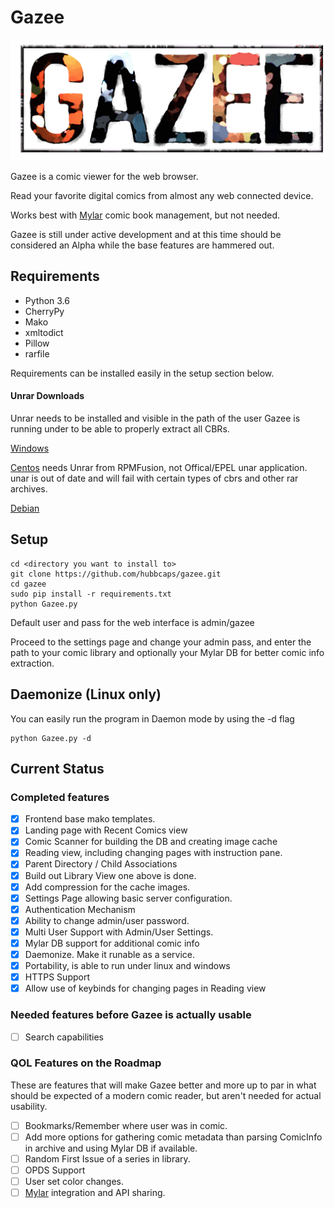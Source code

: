 # Gazee

![Gazee](/public/images/logo.png)

Gazee is a comic viewer for the web browser.

Read your favorite digital comics from almost any web connected device.

Works best with [Mylar](https://github.com/evilhero/mylar) comic book management, but not needed.

Gazee is still under active development and at this time should be considered an Alpha while the base features are hammered out.

## Requirements
* Python 3.6
* CherryPy
* Mako
* xmltodict
* Pillow
* rarfile

Requirements can be installed easily in the setup section below.

#### Unrar Downloads

Unrar needs to be installed and visible in the path of the user Gazee is running under to be able to properly extract all CBRs.

[Windows](http://www.rarlab.com/download.htm)

[Centos](https://www.rpmfind.net/linux/rpm2html/search.php?query=unrar) needs Unrar from RPMFusion, not Offical/EPEL unar application. unar is out of date and will fail with certain types of cbrs and other rar archives.

[Debian](https://packages.debian.org/jessie/unrar)

## Setup

    cd <directory you want to install to>
    git clone https://github.com/hubbcaps/gazee.git
    cd gazee
    sudo pip install -r requirements.txt
    python Gazee.py


Default user and pass for the web interface is admin/gazee

Proceed to the settings page and change your admin pass, and enter the path to your comic library and optionally your Mylar DB for better comic info extraction.

## Daemonize (Linux only)

You can easily run the program in Daemon mode by using the -d flag

    python Gazee.py -d

## Current Status

### Completed features

- [x] Frontend base mako templates.
- [x] Landing page with Recent Comics view
- [x] Comic Scanner for building the DB and creating image cache
- [x] Reading view, including changing pages with instruction pane.
- [x] Parent Directory / Child Associations
- [x] Build out Library View one above is done.
- [x] Add compression for the cache images.
- [x] Settings Page allowing basic server configuration.
- [x] Authentication Mechanism
- [x] Ability to change admin/user password.
- [x] Multi User Support with Admin/User Settings. 
- [x] Mylar DB support for additional comic info
- [x] Daemonize. Make it runable as a service.
- [x] Portability, is able to run under linux and windows 
- [x] HTTPS Support
- [x] Allow use of keybinds for changing pages in Reading view

### Needed features before Gazee is actually usable

- [ ] Search capabilities

### QOL Features on the Roadmap

These are features that will make Gazee better and more up to par in what should be expected of a modern comic reader, but aren't needed for actual usability.

- [ ] Bookmarks/Remember where user was in comic.
- [ ] Add more options for gathering comic metadata than parsing ComicInfo in archive and using Mylar DB if available.
- [ ] Random First Issue of a series in library.
- [ ] OPDS Support
- [ ] User set color changes.
- [ ] [Mylar](https://github.com/evilhero/mylar) integration and API sharing.
